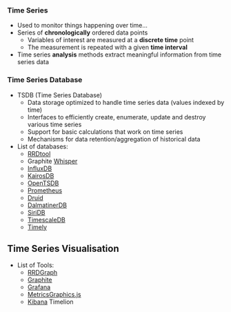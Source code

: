 ### Time Series

* Used to monitor things happening over time...
* Series of **chronologically** ordered data points
  - Variables of interest are measured at a **discrete time** point
  - The measurement is repeated with a given **time interval**
* Time series **analysis** methods extract meaningful information from time series data

### Time Series Database

* TSDB (Time Series Database)
  - Data storage optimized to handle time series data (values indexed by time)
  - Interfaces to efficiently create, enumerate, update and destroy various time series
  - Support for basic calculations that work on time series
  - Mechanisms for data retention/aggregation of historical data
* List of databases:
  - [RRDtool](https://github.com/oetiker/rrdtool-1.x)
  - Graphite [Whisper](http://graphite.readthedocs.io/en/latest/whisper.html)
  - [InfluxDB](https://github.com/influxdata/influxdb)
  - [KairosDB](https://github.com/kairosdb/kairosdb)
  - [OpenTSDB](https://github.com/OpenTSDB)
  - [Prometheus](https://prometheus.io/)
  - [Druid](http://druid.io/)
  - [DalmatinerDB](https://dalmatiner.io/)
  - [SiriDB](https://github.com/transceptor-technology/siridb-server) 
  - [TimescaleDB](https://github.com/timescale/timescaledb)
  - [Timely](https://github.com/NationalSecurityAgency/timely)

## Time Series Visualisation

* List of Tools:
  - [RRDGraph](https://oss.oetiker.ch/rrdtool/doc/rrdgraph.en.html)
  - [Graphite](https://github.com/graphite-project)
  - [Grafana](https://grafana.com/)
  - [MetricsGraphics.js](https://www.metricsgraphicsjs.org/)
  - [Kibana](https://www.elastic.co/products/kibana) Timelion
